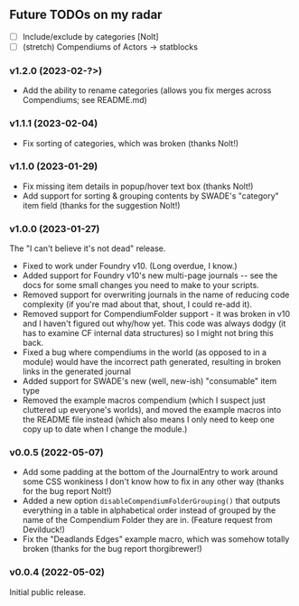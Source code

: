 ## Future TODOs on my radar
* [ ] Include/exclude by categories [Nolt]
* [ ] (stretch) Compendiums of Actors -> statblocks

### v1.2.0 (2023-02-?>)
* Add the ability to rename categories (allows you fix merges across Compendiums; see README.md)

### v1.1.1 (2023-02-04)
* Fix sorting of categories, which was broken (thanks Nolt!)

### v1.1.0 (2023-01-29)

* Fix missing item details in popup/hover text box (thanks Nolt!)
* Add support for sorting & grouping contents by SWADE's "category" item field (thanks for the suggestion Nolt!)

### v1.0.0 (2023-01-27)

The "I can't believe it's not dead" release.

* Fixed to work under Foundry v10. (Long overdue, I know.)
* Added support for Foundry v10's new multi-page journals -- see the docs for some small changes you need to make to your scripts.
* Removed support for overwriting journals in the name of reducing code complexity (if you're mad about that, shout, I could re-add it).
* Removed support for CompendiumFolder support - it was broken in v10 and I haven't figured out why/how yet. This code was always dodgy (it has to examine CF internal data structures) so I might not bring this back.
* Fixed a bug where compendiums in the world (as opposed to in a module) would have the incorrect path generated, resulting in broken links in the generated journal
* Added support for SWADE's new (well, new-ish) "consumable" item type
* Removed the example macros compendium (which I suspect just cluttered up everyone's worlds), and moved the example macros into the README file instead (which also means I only need to keep one copy up to date when I change the module.)

### v0.0.5 (2022-05-07)

* Add some padding at the bottom of the JournalEntry to work around some CSS wonkiness I don't
  know how to fix in any other way (thanks for the bug report Nolt!)
* Added a new option `disableCompendiumFolderGrouping()` that outputs everything in a table in alphabetical
  order instead of grouped by the name of the Compendium Folder they are in. (Feature request from Devilduck!)
* Fix the "Deadlands Edges" example macro, which was somehow totally broken (thanks for the bug report
  thorgibrewer!)

### v0.0.4 (2022-05-02)

Initial public release.